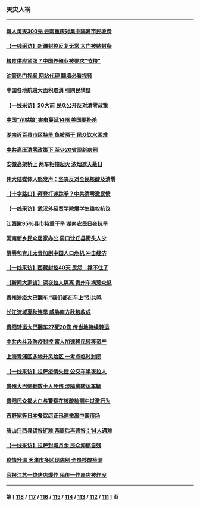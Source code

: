 ### 天灾人祸
---
#### [每人每天300元 云南重庆对集中隔离市民收费](../../pages/ncid280/n13830676.md?09230845) 
#### [【一线采访】新疆封控反复无常 大门被贴封条](../../pages/ncid280/n13830349.md?09230845) 
#### [粮食供应紧张？中国养殖业被要求“节粮”](../../pages/ncid280/n13830088.md?09230845) 
#### [油管热门视频 网站代理 翻墙必看视频](http://209.222.30.114:81/youtube.html?09230845)
#### [中国各地航班大面积取消 引网民猜疑](../../pages/ncid280/n13829873.md?09230845) 
#### [【一线采访】20大前 民众公开反对清零政策](../../pages/ncid280/n13829612.md?09230845) 
#### [中国“花姑娘”害虫蔓延14州 美国要扑杀](../../pages/ncid280/n13829751.md?09230845) 
#### [湖南近百县市区特旱 鱼被晒干 民众饮水困难](../../pages/ncid280/n13829599.md?09230845) 
#### [中共高压清零政策下 至少20省现新病例](../../pages/ncid280/n13829611.md?09230845) 
#### [安徽高架桥上 两车相撞起火 浓烟遮天蔽日](../../pages/ncid280/n13829523.md?09230845) 
#### [传大陆媒体人怒发声：坚决反对全民核酸及清零](../../pages/ncid280/n13829049.md?09230845) 
#### [【十字路口】拜登打迷踪拳？中共清零激民愤](../../pages/ncid280/n13828922.md?09230845) 
#### [【一线采访】武汉外经贸学院爆学生维权抗议 ](../../pages/ncid280/n13828888.md?09230845) 
#### [江西逾95％县市特重干旱 湖南农民日夜抗旱](../../pages/ncid280/n13828722.md?09230845) 
#### [河南新乡民众居家办公 周口沈丘县街头人少](../../pages/ncid280/n13828615.md?09230845) 
#### [清零和育儿太贵加剧中国人口危机 冲击经济](../../pages/ncid280/n13828621.md?09230845) 
#### [【一线采访】西藏封控40天 民怨：撑不住了](../../pages/ncid280/n13828223.md?09230845) 
#### [【新闻大家谈】深夜拉人隔离 贵州车祸惹众怒](../../pages/ncid280/n13828312.md?09230845) 
#### [贵州涉疫大巴翻车 “我们都在车上”引共鸣](../../pages/ncid280/n13828262.md?09230845) 
#### [长江流域夏秋连旱 威胁南方秋粮收成](../../pages/ncid280/n13828019.md?09230845) 
#### [贵阳转运大巴翻车27死20伤 传当地持续转运](../../pages/ncid280/n13827995.md?09230845) 
#### [中共内斗及防疫封控 富人加速移民转移资产](../../pages/ncid280/n13828035.md?09230845) 
#### [上海青浦区多地升风险区 一考点临时封闭](../../pages/ncid280/n13827971.md?09230845) 
#### [【一线采访】拉萨疫情失控 公交车半夜拉人](../../pages/ncid280/n13827559.md?09230845) 
#### [贵州大巴侧翻数十人死伤 涉隔离转运车辆](../../pages/ncid280/n13827493.md?09230845) 
#### [贵阳民众揭大白与警察在核酸检测中过激行为](../../pages/ncid280/n13827440.md?09230845) 
#### [吉野家等日本餐饮店正迅速撤离中国市场](../../pages/ncid280/n13827459.md?09230845) 
#### [唐山迁西县谎报矿难 两周后再通报：14人遇难](../../pages/ncid280/n13827344.md?09230845) 
#### [【一线采访】拉萨封城月余 民众抑郁自残](../../pages/ncid280/n13827096.md?09230845) 
#### [疫情升温 天津市多区现病例 全员核酸检测](../../pages/ncid280/n13827063.md?09230845) 
#### [官报江苏一烧烤店爆炸 民传一炸串店被炸没](../../pages/ncid280/n13827054.md?09230845) 

---
#### 第 [ [118](./118.md?09230845) / [117](./117.md?09230845) / [116](./116.md?09230845) / [115](./115.md?09230845) / [114](./114.md?09230845) / [113](./113.md?09230845) / [112](./112.md?09230845) / [111](./111.md?09230845) ] 页
